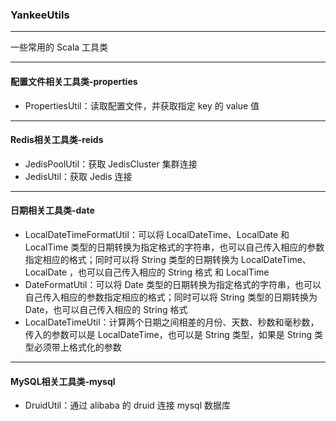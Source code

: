 ### YankeeUtils

---
一些常用的 Scala 工具类

---
#### 配置文件相关工具类-properties
- PropertiesUtil：读取配置文件，并获取指定 key 的 value 值

---
#### Redis相关工具类-reids
- JedisPoolUtil：获取 JedisCluster 集群连接
- JedisUtil：获取 Jedis 连接

---
#### 日期相关工具类-date
- LocalDateTimeFormatUtil：可以将 LocalDateTime、LocalDate 和 LocalTime 类型的日期转换为指定格式的字符串，也可以自己传入相应的参数指定相应的格式；同时可以将 String 类型的日期转换为 LocalDateTime、LocalDate
，也可以自己传入相应的 String 格式
 和 LocalTime
- DateFormatUtil：可以将 Date 类型的日期转换为指定格式的字符串，也可以自己传入相应的参数指定相应的格式；同时可以将 String 类型的日期转换为 Date，也可以自己传入相应的 String 格式
- LocalDateTimeUtil：计算两个日期之间相差的月份、天数、秒数和毫秒数，传入的参数可以是 LocalDateTime，也可以是 String 类型，如果是 String 类型必须带上格式化的参数

---
#### MySQL相关工具类-mysql
- DruidUtil：通过 alibaba 的 druid 连接 mysql 数据库